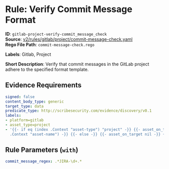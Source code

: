 # Rule: Verify Commit Message Format

**ID**: `gitlab-project-verify-commit_message_check`  
**Source**: [v2/rules/gitlab/project/commit-message-check.yaml](scribe-public/sample-policies.git/v2/rules/gitlab/project/commit-message-check.yaml)  
**Rego File Path**: `commit-message-check.rego`  

**Labels**: Gitlab, Project

**Short Description**: Verify that commit messages in the GitLab project adhere to the specified format template.

## Evidence Requirements

```yaml
signed: false
content_body_type: generic
target_type: data
predicate_type: http://scribesecurity.com/evidence/discovery/v0.1
labels:
- platform=gitlab
- asset_type=project
- '{{- if eq (index .Context "asset-type") "project" -}} {{- asset_on_target (index
  .Context "asset-name") -}} {{- else -}} {{- asset_on_target nil -}} {{- end -}}'
```
## Rule Parameters (`with`)

```yaml
commit_message_regex: .*JIRA-\d+.*
```

